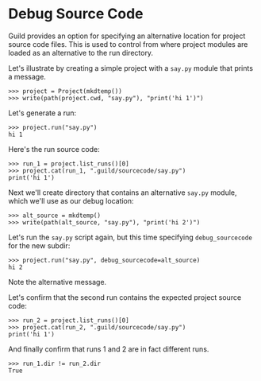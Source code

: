 # Debug Source Code

Guild provides an option for specifying an alternative location for
project source code files. This is used to control from where project
modules are loaded as an alternative to the run directory.

Let's illustrate by creating a simple project with a `say.py` module
that prints a message.

    >>> project = Project(mkdtemp())
    >>> write(path(project.cwd, "say.py"), "print('hi 1')")

Let's generate a run:

    >>> project.run("say.py")
    hi 1

Here's the run source code:

    >>> run_1 = project.list_runs()[0]
    >>> project.cat(run_1, ".guild/sourcecode/say.py")
    print('hi 1')

Next we'll create directory that contains an alternative `say.py`
module, which we'll use as our debug location:

    >>> alt_source = mkdtemp()
    >>> write(path(alt_source, "say.py"), "print('hi 2')")

Let's run the `say.py` script again, but this time specifying
`debug_sourcecode` for the new subdir:

    >>> project.run("say.py", debug_sourcecode=alt_source)
    hi 2

Note the alternative message.

Let's confirm that the second run contains the expected project source
code:

    >>> run_2 = project.list_runs()[0]
    >>> project.cat(run_2, ".guild/sourcecode/say.py")
    print('hi 1')

And finally confirm that runs 1 and 2 are in fact different runs.

    >>> run_1.dir != run_2.dir
    True
